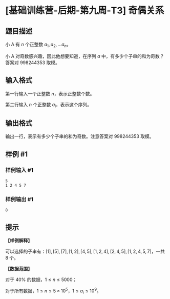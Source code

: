 # [基础训练营-后期-第九周-T3] 奇偶关系

## 题目描述

小 A 有 $n$ 个正整数 $a_1,a_2,\dots a_n$。

小 A 对奇数感兴趣，因此他想要知道，在序列 $a$ 中，有多少个子串的和为奇数？答案对 $998244353$ 取模。

## 输入格式

第一行输入一个正整数 $n$，表示正整数个数。

第二行输入 $n$ 个正整数 $a_i$，表示这个序列。

## 输出格式

输出一行，表示有多少个子串的和为奇数。注意答案对 $998244353$ 取模。

## 样例 #1

### 样例输入 #1

```
5
1 2 4 5 7
```

### 样例输出 #1

```
8
```

## 提示

**【样例解释】**

可以选择的子串有：$[1],[5],[7],[1,2],[4,5],[1,2,4],[2,4,5],[1,2,4,5,7]$，一共 $8$ 个。

**【数据范围】**

对于 $40\%$ 的数据，$1 \leq n \leq 5000$；

对于所有数据，$1 \leq n \leq 5\times 10^5$，$1 \leq a_i \leq 10^9$。